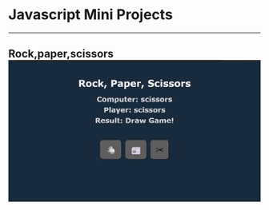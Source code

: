 # Javascript Mini Projects

---

## Rock,paper,scissors ![rps](https://github.com/Jaycelab/JS-Mini-Projects/blob/main/rock-paper-scissors/complete.png)
